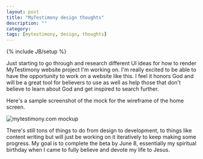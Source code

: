 ```yaml
---
layout: post
title: "MyTestimony design thoughts"
description: ""
category: 
tags: [mytestimony, design, thoughts]
---
```

{% include JB/setup %}

Just starting to go through and research different UI ideas for how to render MyTestimony website project I'm working on. I'm really excited to be able to have the opportunity to work on a website like this. I feel it honors God and will be a great tool for believers to use as well as help those that don't believe to learn about God and get inspired to search further.

Here's a sample screenshot of the mock for the wireframe of the home screen. 

![mytestimony.com mockup](https://raw.github.com/design48/mytestimony/master/design/wireframes/wireframe-home-v1.png)

There's still tons of things to do from design to development, to things like content writing but will just be working on it iteratively to keep making some progress. My goal is to complete the beta by June 8, essentially my spiritual birthday when I came to fully believe and devote my life to Jesus.
